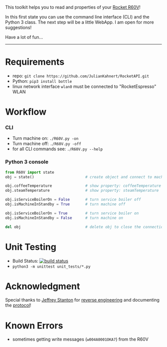 This toolkit helps you to read and properties of your [Rocket R60V](http://www.rocket-espresso.it/r-60v.html)!

In this first state you can use the command line interface (CLI) and the Python 3 class. The next step will be a little WebApp. I am open for more suggestions!

Have a lot of fun...

----

# Requirements
* repo: `git clone https://github.com/JulianKahnert/RocketAPI.git`
* Python: `pip3 install bottle`
* linux network interface `wlan0` must be connected to "RocketEspresso" WLAN

# Workflow
### CLI
* Turn machine on: `./R60V.py -on`
* Turn machine off: `./R60V.py -off`
* for all CLI commands see: `./R60V.py --help`


### Python 3 console
```python
from R60V import state
obj = state()                       # create object and connect to machine

obj.coffeeTemperature               # show property: coffeeTemperature
obj.steamTemperature                # show property: steamTemperature

obj.isServiceBoilerOn = False       # turn service boiler off
obj.isMachineInStandby = True       # turn machine off

obj.isServiceBoilerOn = True        # turn service boiler on
obj.isMachineInStandby = False      # turn machine on

del obj                             # delete obj to close the connection
```

# Unit Testing
* Build Status: [![build status](https://gitlab.com/JulianKahnert/RocketAPI/badges/master/build.svg)](https://gitlab.com/JulianKahnert/RocketAPI/commits/master)
* `python3 -m unittest unit_tests/*.py`

# Acknowledgment
Special thanks to [Jeffrey Stanton](https://github.com/jffry/) for [reverse engineering](https://github.com/jffry/rocket-r60v/blob/master/doc/Reverse%20Engineering.md) and documenting the [protocol](https://github.com/jffry/rocket-r60v/blob/master/doc/Protocol.md)!

# Known Errors
* sometimes getting write messages (`w004A0001OKA7`) from the R60V